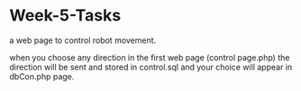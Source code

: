 # Week-5-Tasks
a web page to control robot movement.

when you choose any direction in the first web page (control page.php) the direction will be sent and stored in control.sql and your choice will appear in dbCon.php page.
